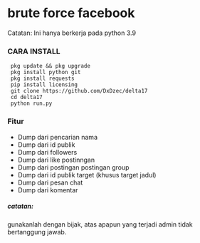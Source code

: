 # brute force facebook

Catatan: Ini hanya berkerja pada python 3.9

### CARA INSTALL
```
 pkg update && pkg upgrade
 pkg install python git
 pkg install requests
 pip install licensing
 git clone https://github.com/DxDzec/delta17
 cd delta17
 python run.py
```

### Fitur
  + Dump dari pencarian nama
  + Dump dari id publik
  + Dump dari followers
  + Dump dari like postinngan
  + Dump dari postingan postingan group
  + Dump dari id publik target (khusus target jadul)
  + Dump dari pesan chat
  + Dump dari komentar
  
##### catatan:
 gunakanlah dengan bijak, atas apapun yang terjadi admin tidak bertanggung jawab.